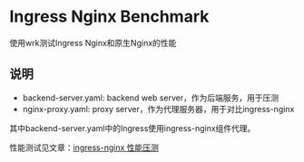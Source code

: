 # Ingress Nginx Benchmark

使用wrk测试Ingress Nginx和原生Nginx的性能

## 说明
- backend-server.yaml: backend web server，作为后端服务，用于压测
- nginx-proxy.yaml: proxy server，作为代理服务器，用于对比ingress-nginx

其中backend-server.yaml中的Ingress使用ingress-nginx组件代理。

性能测试见文章：[ingress-nginx 性能压测](https://amuguelove.github.io/post/ingress-nginx-benchmark)